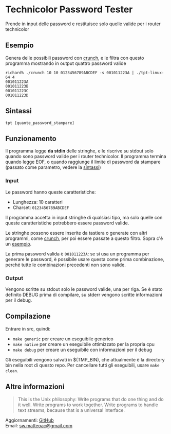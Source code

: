 # Technicolor Password Tester #

Prende in input delle password e restituisce solo quelle valide per i router
technicolor

## Esempio ##

Genera delle possibili password con [crunch](http://sourceforge.net/projects/crunch-wordlist/),
e le filtra con questo programma mostrando in output quattro password valide

```
richard% ./crunch 10 10 0123456789ABCDEF -s 001011223A | ./tpt-linux-64 4
001011223A
001011223B
001011223C
001011223D
```

## Sintassi ##

```
tpt [quante_password_stampare]
```

## Funzionamento ##

Il programma legge **da stdin** delle stringhe, e le riscrive su stdout solo quando
sono password valide per i router technicolor. Il programma termina quando legge EOF,
o quando raggiunge il limite di password da stampare (passato come parametro, vedere 
la [sintassi](#sintassi))

### Input ###

Le password hanno queste caratteristiche:

 * Lunghezza: 10 caratteri
 * Charset: `0123456789ABCDEF`

Il programma accetta in input stringhe di qualsiasi tipo, ma solo quelle con queste
caratteristiche potrebbero essere password valide.

Le stringhe possono essere inserite da tastiera o generate con altri programmi,
come [crunch](http://sourceforge.net/projects/crunch-wordlist/), per poi
essere passate a questo filtro. Sopra c'è un [esempio](#esempio).

La prima password valida è `001011223A`: se si usa un programma per generare
le password, è possibile usare questa come prima combinazione, perché tutte
le combinazioni precedenti non sono valide.

### Output ###

Vengono scritte su stdout solo le password valide, una per riga.
Se è stato definito DEBUG prima di compilare, su stderr vengono scritte informazioni
per il debug.

## Compilazione ##

Entrare in src, quindi:

* `make generic` per creare un eseguibile generico
* `make native` per creare un eseguibile ottimizzato per la propria cpu
* `make debug` per creare un eseguibile con informazioni per il debug

Gli eseguibili vengono salvati in $(TMP_BIN), che attualmente è la directory bin
nella root di questo repo.
Per cancellare tutti gli eseguibili, usare `make clean`.

## Altre informazioni ##

> This is the Unix philosophy: Write programs that do one thing and do it well.
Write programs to work together. Write programs to handle text streams, because
that is a universal interface.

Aggiornamenti: [GitHub](http://github.com/matteoalessiocarrara/technicolor-password-tester)  
Email: sw.matteoac@gmail.com  
